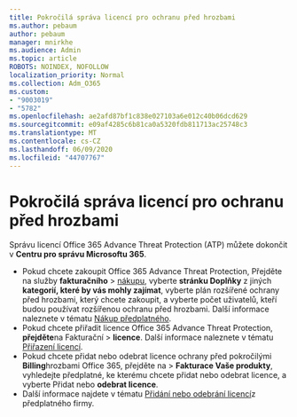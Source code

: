 ```yaml
---
title: Pokročilá správa licencí pro ochranu před hrozbami
ms.author: pebaum
author: pebaum
manager: mnirkhe
ms.audience: Admin
ms.topic: article
ROBOTS: NOINDEX, NOFOLLOW
localization_priority: Normal
ms.collection: Adm_O365
ms.custom:
- "9003019"
- "5782"
ms.openlocfilehash: ae2afd87bf1c838e027103a6e012c40b06dcd629
ms.sourcegitcommit: e09af4285c6b81ca0a5320fdb811713ac25748c3
ms.translationtype: MT
ms.contentlocale: cs-CZ
ms.lasthandoff: 06/09/2020
ms.locfileid: "44707767"
---
```

# <a name="advanced-threat-protection-license-management"></a>Pokročilá správa licencí pro ochranu před hrozbami

Správu licencí Office 365 Advance Threat Protection (ATP) můžete dokončit v **Centru pro správu Microsoftu 365**.

- Pokud chcete zakoupit Office 365 Advance Threat Protection, Přejděte na služby **fakturačního**  >  [nákupu](https://go.microsoft.com/fwlink/p/?linkid=868433), vyberte **stránku Doplňky** z jiných **kategorií, které by vás mohly zajímat**, vyberte plán rozšířené ochrany před hrozbami, který chcete zakoupit, a vyberte počet uživatelů, kteří budou používat rozšířenou ochranu před hrozbami. Další informace naleznete v tématu [Nákup předplatného](https://docs.microsoft.com/microsoft-365/commerce/subscriptions/upgrade-to-different-plan).
- Pokud chcete přiřadit licence Office 365 Advance Threat Protection, **přejděte**na Fakturační  >  **licence**. Další informace naleznete v tématu [Přiřazení licencí](https://docs.microsoft.com/microsoft-365/admin/manage/assign-licenses-to-users).  
- Pokud chcete přidat nebo odebrat licence ochrany před pokročilými **Billing**hrozbami Office 365, přejděte na  >  **Fakturace Vaše produkty**, vyhledejte předplatné, ke kterému chcete přidat nebo odebrat licence, a vyberte Přidat nebo **odebrat licence**.  
- Další informace najdete v tématu [Přidání nebo odebrání licencí](https://docs.microsoft.com/microsoft-365/commerce/licenses/buy-licenses?view=o365-worldwide#add-or-remove-licenses-for-your-business-subscription)z předplatného firmy.
